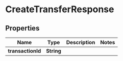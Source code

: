 

# CreateTransferResponse


## Properties

Name | Type | Description | Notes
------------ | ------------- | ------------- | -------------
**transactionId** | **String** |  | 



